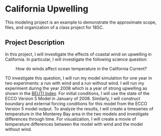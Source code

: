 # California Upwelling

This modeling project is an example to demonstrate the approximate scope, files, and organization of a class project for 185C.

## Project Description
In this project, I will investigate the effects of coastal wind on upwelling in California. In particular, I will investigate the following science question:

<p style="text-align:center;">How do winds affect ocean temperature in the California Current?</p>

TO investigate this question, I will run my model simulation for one year in two experiments: a run with wind and a run without wind. I will run my experiment during the year 2008 which is a year of strong upwelling as shown in the [BEUTI Index](https://ecowatch.noaa.gov/thematic/upwelling). For initial conditions, I will use the state of the ECCO Version 5 Model in January of 2008. Similarly, I will construct boundary and external forcing conditions for this model from the ECCO Version 5 model output. To analyze the results, I will create a timeseries of temperature in the Monterey Bay area in the two models and investigate differences through time. For visualization, I will create a movie of temperature differences between the model with wind and the model without wind.


